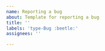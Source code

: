 ```yaml
---
name: Reporting a bug
about: Template for reporting a bug
title: ''
labels: 'type-Bug :beetle:'
assignees: ''

---
```

